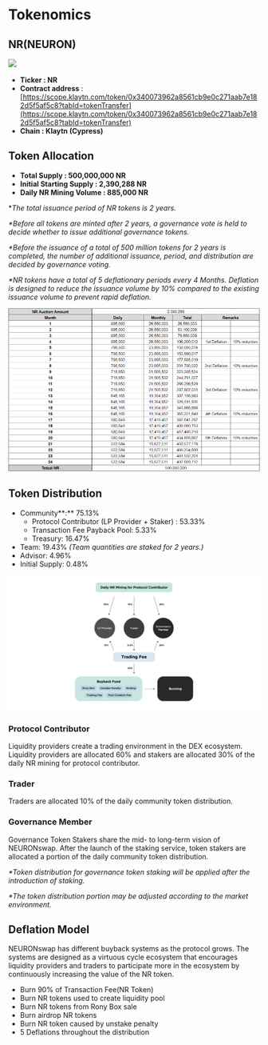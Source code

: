 # Tokenomics

## NR(NEURON)

![](../.gitbook/assets/KakaoTalk\_20211125\_112630909.png)

* **Ticker : NR**
* **Contract address** :[ ](https://scope.klaytn.com/token/0xd367957d3bcfa1355520595d652be0ece9b0d87b?tabId=tokenTransfer)[https://scope.klaytn.com/token/0x340073962a8561cb9e0c271aab7e182d5f5af5c8?tabId=tokenTransfer](https://scope.klaytn.com/token/0x340073962a8561cb9e0c271aab7e182d5f5af5c8?tabId=tokenTransfer)
* **Chain : Klaytn (Cypress)**

## Token Allocation

* **Total Supply : 500,000,000 NR**
* **Initial Starting Supply : 2,390,288 NR**
* **Daily NR Mining Volume : 885,000 NR**

\*_The total issuance period of NR tokens is 2 years._

_\*Before all tokens are minted after 2 years, a governance vote is held to decide whether to issue additional governance tokens._

_\*Before the issuance of a total of 500 million tokens for 2 years is completed, the number of additional issuance, period, and distribution are decided by governance voting._

_\*NR tokens have a total of 5 deflationary periods every 4 Months. Deflation is designed to reduce the issuance volume by 10% compared to the existing issuance volume to prevent rapid deflation._

![](<../.gitbook/assets/image (12).png>)

## Token Distribution

* Community**:** 75.13%
  * Protocol Contributor (LP Provider + Staker) : 53.33%
  * Transaction Fee Payback Pool: 5.33%
  * Treasury: 16.47%&#x20;
* Team: 19.43% _(Team quantities are staked for 2 years.)_
* Advisor: 4.96%
* Initial Supply: 0.48%

![](<../.gitbook/assets/Daily NR Mining for Protocol Contributor (1).jpg>)

### Protocol Contributor

Liquidity providers create a trading environment in the DEX ecosystem. Liquidity providers are allocated 60% and stakers are allocated 30% of the daily NR mining for protocol contributor.

### **Trader**

Traders are allocated 10% of the daily community token distribution.

### Governance Member

Governance Token Stakers share the mid- to long-term vision of NEURONswap. After the launch of the staking service, token stakers are allocated a portion of the daily community token distribution.



_\*Token distribution for governance token staking will be applied after the introduction of staking._

_\*The token distribution portion may be adjusted according to the market environment._

## **Deflation Model**

NEURONswap has different buyback systems as the protocol grows. The systems are designed as a virtuous cycle ecosystem that encourages liquidity providers and traders to participate more in the ecosystem by continuously increasing the value of the NR token.

* Burn 90% of Transaction Fee(NR Token)
* Burn NR tokens used to create liquidity pool
* Burn NR tokens from Rony Box sale
* Burn airdrop NR tokens
* Burn NR token caused by unstake penalty
* 5 Deflations throughout the distribution
